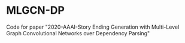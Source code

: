 # MLGCN-DP
Code for paper "2020-AAAI-Story Ending Generation with Multi-Level Graph Convolutional Networks over Dependency Parsing"
